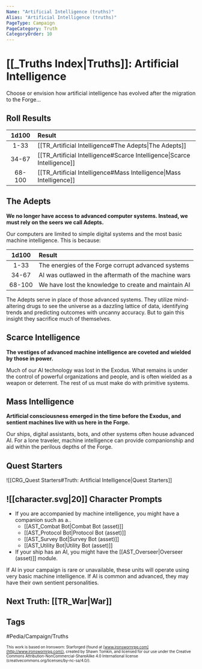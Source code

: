 ```yaml
---
Name: "Artificial Intelligence (truths)"
Alias: "Artificial Intelligence (truths)"
PageType: Campaign
PageCategory: Truth
CategoryOrder: 10
---
```

#  [[_Truths Index|Truths]]: Artificial Intelligence
Choose or envision how artificial intelligence has evolved after the migration to the Forge...

## Roll Results
| 1d100 | Result |
|:---:|:--- |
| 1-33 | [[TR_Artificial Intelligence#The Adepts\|The Adepts]] |
| 34-67 | [[TR_Artificial Intelligence#Scarce Intelligence\|Scarce Intelligence]] |
| 68-100 | [[TR_Artificial Intelligence#Mass Intelligence\|Mass Intelligence]]  |

## The Adepts
**We no longer have access to advanced computer systems. Instead, we must rely on the seers we call Adepts.** 
 
Our computers are limited to simple digital systems and the most basic machine intelligence. This is because:

| 1d100 | Result |
|:---:|:--- |
| 1-33 | The energies of the Forge corrupt advanced systems |
| 34-67 | AI was outlawed in the aftermath of the machine wars |
| 68-100 | We have lost the knowledge to create and maintain AI |

The Adepts serve in place of those advanced systems. They utilize mind-altering drugs to see the universe as a dazzling lattice of data, identifying trends and predicting outcomes with uncanny accuracy. But to gain this insight they sacrifice much of themselves.

## Scarce Intelligence
**The vestiges of advanced machine intelligence are coveted and wielded by those in power.** 
 
Much of our AI technology was lost in the Exodus. What remains is under the control of powerful organizations and people, and is often wielded as a weapon or deterrent. The rest of us must make do with primitive systems.

## Mass Intelligence

**Artificial consciousness emerged in the time before the Exodus, and sentient machines live with us here in the Forge.** 
 
Our ships, digital assistants, bots, and other systems often house advanced AI. For a lone traveler, machine intelligence can provide companionship and aid within the perilous depths of the Forge.

## Quest Starters
![[CRG_Quest Starters#Truth: Artificial Intelligence|Quest Starters]]

## ![[character.svg|20]] Character Prompts
- If you are accompanied by machine intelligence, you might have a companion such as a.. 
	- [[AST_Combat Bot|Combat Bot (asset)]]
	- [[AST_Protocol Bot|Protocol Bot (asset)]]
	- [[AST_Survey Bot|Survey Bot (asset)]]
	- [[AST_Utility Bot|Utility Bot (asset)]]
- If your ship has an AI, you might have the [[AST_Overseer|Overseer (asset)]] module. 

If AI in your campaign is rare or unavailable, these units will operate using very basic machine intelligence. 
If AI is common and advanced, they may have their own sentient personalities.

## Next Truth: [[TR_War|War]]

## Tags
#Pedia/Campaign/Truths 

<font size=-2>This work is based on Ironsworn: Starforged (found at [www.ironswornrpg.com](http://www.ironswornrpg.com)), created by Shawn Tomkin, and licensed for our use under the Creative Commons Attribution-NonCommercial-ShareAlike 4.0 International license  (creativecommons.org/licenses/by-nc-sa/4.0/).</font>